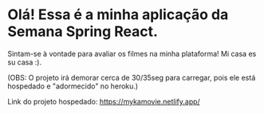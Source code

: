 # Olá! Essa é a minha aplicação da Semana Spring React.

Sintam-se à vontade para avaliar os filmes na minha plataforma! Mi casa es su casa :).

(OBS: O projeto irá demorar cerca de 30/35seg para carregar, pois ele está hospedado e "adormecido" no heroku.)

Link do projeto hospedado: https://mykamovie.netlify.app/
